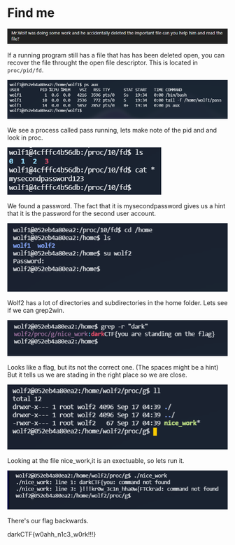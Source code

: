 # Find me

![1](images/1.png)

If a running program still has a file that has has been deleted open, you can recover the file throught the open file descriptor. This is located in `proc/pid/fd`.

![2](images/2.png)

We see a process called pass running, lets make note of the pid and and look in proc.

![2-2](images/2-2.png)

We found a password. The fact that it is mysecondpassword gives us a hint that it is the password for the second user account.

![3](images/3.png)

Wolf2 has a lot of directories and subdirectories in the home folder. Lets see if we can grep2win.

![4](images/4.png)

Looks like a flag, but its not the correct one. (The spaces might be a hint) But it tells us we are stading in the right place so we are close. 

![5](images/5.png)

Looking at the file nice_work,it is an exectuable, so lets run it.

![6](images/6.png)

There's our flag backwards. 

darkCTF{w0ahh_n1c3_w0rk!!!}